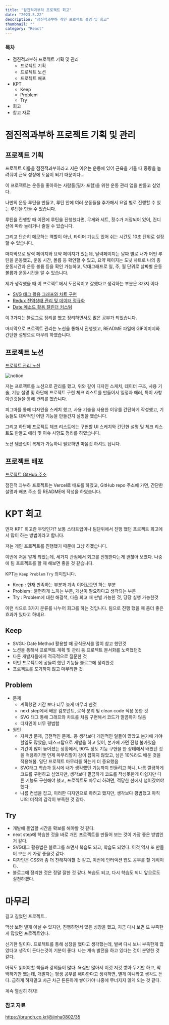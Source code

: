 ```yaml
---
title: "점진적과부하 프로젝트 회고"
date: "2023.5.22"
description: "점진적과부하 개인 프로젝트 설명 및 회고"
thumbnail: ""
category: "React"
---
```


### 목차

- 점진적과부하 프로젝트 기획 및 관리
  - 프로젝트 기획
  - 프로젝트 노션
  - 프로젝트 배포
- KPT
  - Keep
  - Problem
  - Try
- 회고
- 참고 자료

# 점진적과부하 프로젝트 기획 및 관리

## 프로젝트 기획

프로젝트 이름을 점진적과부하라고 지은 이유는 운동에 있어 근육을 키울 때 중량을 늘려줘야
근육 성장에 도움이 되기 때문이다...

이 프로젝트는 운동을 좋아하는 사람들(필자 포함)을 위한 운동 관리 앱을 만들고 싶었다.

나만의 운동 루틴을 만들고, 루틴 안에 여러 운동들을 추가해서 요일 별로 진행할 수 있는 루틴을 만들 수 있습니다.

루틴을 진행할 때 이전에 루틴을 진행했다면, 무게와 세트, 횟수가 저장되어 있어, 컨디션에 따라 늘리거나 줄일 수 있습니다.

그리고 단순히 메모하는 역할이 아닌, 타이머 기능도 있어 쉬는 시간도 10초 단위로 설정할 수 있습니다.

마지막으로 달력 페이지와 요약 페이지가 있는데, 달력페이지는 날짜 별로 내가 어떤 루틴을 운동했고, 운동 시간, 볼륨 등 확인할 수 있고, 요약 페이지는 도넛 차트로 나의 총 운동시간과 운동 볼륨 등을 확인 가능하고, 막대그래프로 일, 주, 월 단위로 날짜별 운동 볼륨과 운동시간을 알 수 있습니다.

제가 생각했을 때 이 프로젝트에서 도전적이고 잘했다고 생각하는 부분은 3가지 이다

- [SVG 태그 활용 그래프와 차트 구현](https://waterhumanb-blog.vercel.app/blog/%EB%9D%BC%EC%9D%B4%EB%B8%8C%EB%9F%AC%EB%A6%AC-%EC%97%86%EC%9D%B4-%EA%B7%B8%EB%9E%98%ED%94%84,-%EC%B0%A8%ED%8A%B8-%EB%A7%8C%EB%93%A4%EA%B8%B0)
- [Redux 전역상태 관리 및 데이터 정규화](https://waterhumanb-blog.vercel.app/blog/Redux%EC%99%80-%EB%8D%B0%EC%9D%B4%ED%84%B0%EC%A0%95%EA%B7%9C%ED%99%94)
- [Date 메소드 활용 캘린더 커스텀](https://waterhumanb-blog.vercel.app/blog/%EB%9D%BC%EC%9D%B4%EB%B8%8C%EB%9F%AC%EB%A6%AC-%EC%97%86%EC%9D%B4-%EC%BA%98%EB%A6%B0%EB%8D%94-%EB%A7%8C%EB%93%A4%EA%B8%B0)

이 3가지는 블로그로 정리를 했고 정리하면서도 많은 공부가 되었습니다.

마지막으로 프로젝트 관리는 노션을 통해서 진행했고, README 파일에 GIF이미지와 간단한 설명으로 마무리 하였습니다.

## 프로젝트 노션

[프로젝트 관리 노션](https://pentagonal-macrame-88f.notion.site/progressive-overload-645c836285204ec88747a03a472cd813?pvs=4)

![notion](/assets/images/blog/project-notion.png)

저는 프로젝트를 노션으로 관리를 했고, 위와 같이 디자인 스케치, 데이터 구조, 사용 기술, 기능 설명 및 하단에 프로젝트 구현 체크 리스트를 만들어서 일정과 에러, 특이 사항 이런것들을 통해 관리를 했습니다.

피그마를 통해 디자인을 스케치 했고, 사용 기술을 사용한 이유를 간단하게 작성했고, 기능들도 대략적인 어떤 기능을 만들건지 설명을 했습니다.

그리고 하단에 프로젝트 체크 리스트에는 구현할 UI 스케치와 간단한 설명 및 체크 리스트도 만들고 에러 및 이슈 사항도 정리를 하였습니다.

노션 템플릿이 복제가 가능하니 필요하면 마음것 하셔도 됩니다.

## 프로젝트 배포

[프로젝트 GitHub 주소](https://github.com/waterhumanB/progressive-overload)

점진적 과부하 프로젝트는 Vercel로 배포를 하였고, GitHub repo 주소에 가면, 간단한 설명과 배포 주소 등 README에 작성을 하였습니다.

# KPT 회고

먼저 KPT 회고란 무엇인가? 보통 스타트업이나 팀단위에서 진행 했던 프로젝트 회고에서 많이 하는 방법이라고 합니다.

저는 개인 프로젝트를 진행했기 때문에 그냥 하겠습니다.

이번에 처음 알게 되었는데, 세가지 관점에서 회고를 진행한다는게 괜찮아 보였다. 나중에 팀 프로젝트를 할 때 해보면 좋을 것 같습니다.

KPT는 `Keep` `Problem` `Try` 의미입니다.

- Keep : 현재 만족하는 부분과 계속 이어갔으면 하는 부분
- Problem : 불편하게 느끼는 부분, 개선이 필요하다고 생각되는 부분
- Try : Problem에 대한 해결책, 다음 회고 때 판별 가능한 것, 당장 실행 가능한것

이런 식으로 3가지 분류를 나누어 회고를 하는 것입니다. 팀으로 진행 했을 때 좀더 좋은 효과가 있다고 하네요.

## Keep

- SVG나 Date Method 활용할 때 공식문서를 많이 참고 했던것
- 노션을 통해서 프로젝트 계획 및 관리 등 프로젝트 문서화를 노력했던것
- 다른 개발자들에게 적극적으로 질문한 것
- 이번 프로젝트에 공들여 했던 기능들 블로그에 정리한것
- 프로젝트를 포기하지 않고 마무리한 것

## Problem

- 문제
  - 계획했던 기간 보다 너무 늦게 마무리 한것
  - next step에서 배운 컴포넌트, 로직 분리 및 clean code 적용 못한 것
  - SVG 태그 통해 그래프와 차트를 처음 구현해서 코드가 깔끔하지 않음
  - 디자인이 너무 평범함
- 원인
  - 자취방 문제, 금전적인 문제.. 등 생각보다 개인적인 일들이 많았고 본가에 가야할일도 많았음, 데스크탑으로 개발을 하고 있어, 본가에 가면 진행 불가였음
  - 기간이 많이 늦어졌는 상황에서, 90% 정도 기능 구현을 한 상태에서 배웠던 것을 적용하기엔 언제 마무리할지 감이 잡히지 않았고, 남은 10%라도 배운 것을 적용해봄. 일단 프로젝트 마무리를 하는게 더 중요했음
  - SVG태그 학습과 동시에 내가 생각했던 기능까지 만들려고 하니, 나름 깔끔하게 코드를 구현하고 싶었지만, 생각보다 깔끔하게 코드를 작성못한게 아쉽지만 다른 기능도 구현해야 했고, 프로젝트도 마무리 하려면, 적당한 선에서 넘어갔여야 했다.
  - 나름 컨셉을 잡고, 이러한 디자인으로 하려고 했지만, 생각보다 평범했고 아직 UI의 미적의 감각이 부족한 것 같다.

## Try

- 개발에 몰입할 시간을 확보를 해야할 것 같다.
- next step에 학습한 것을 바로 개인 프로젝트를 만들어 보는 것이 가장 좋은 방법인거 같다.
- SVG태그 활용법은 블로그를 쓰면서 복습도 되고, 학습도 되었다. 이것 역시 또 만들어 보는 게 가장 좋을것 같다.
- 디자인은 CSS와 좀 더 친해져야할 것 같고, 이번에 인터렉션 웹도 공부를 할 계획이다.
- 블로그에 정리한 것은 정말 잘한 것 같다. 복습도 되고, 다시 학습도 되니 앞으로도 실천하겠다.

# 마무리

길고 길었던 프로젝트..

막상 보면 별게 아닐 수 있지만, 진행하면서 많은 성장을 했고, 지금 다시 보면 또 부족한게 많았던 프로젝트였다.

신기한 일이다. 프로젝트를 통해 성장을 했다고 생각했는데, 벌써 다시 보니 부족한게 많았다고 생각이 든다는것이 기분이 좋다. 나는 계속 발전을 하고 있다는 것이 분명한 것 같다.

아직도 읽어야할 책들과 강의들이 많다. 욕심만 많아서 이것 저것 쌓아 두기만 하고, 막막하기만 했는데, 개발자는 평생 공부를 해야한다고 생각하면, 별게 아니라고 생각도 든다. 급하게 하지말고 차근 차근 튼튼하게 쌓아가야 나중에 무너지지 않게 되는 것 같다.

계속 열심히 하자!

### 참고 자료

https://brunch.co.kr/@jinha0802/35
